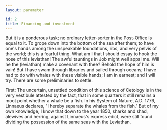 ```yaml
---
layout: parameter

id: 2
title: Financing and investment
---
```

But it is a ponderous task; no ordinary letter-sorter in the Post-Office is equal to it. To grope down into the bottom of the sea after them; to have one's hands among the unspeakable foundations, ribs, and very pelvis of the world; this is a fearful thing. What am I that I should essay to hook the nose of this leviathan! The awful tauntings in Job might well appal me. Will he the (leviathan) make a covenant with thee? Behold the hope of him is vain! But I have swam through libraries and sailed through oceans; I have had to do with whales with these visible hands; I am in earnest; and I will try. There are some preliminaries to settle.

First: The uncertain, unsettled condition of this science of Cetology is in the very vestibule attested by the fact, that in some quarters it still remains a moot point whether a whale be a fish. In his System of Nature, A.D. 1776, Linnaeus declares, "I hereby separate the whales from the fish." But of my own knowledge, I know that down to the year 1850, sharks and shad, alewives and herring, against Linnaeus's express edict, were still found dividing the possession of the same seas with the Leviathan.